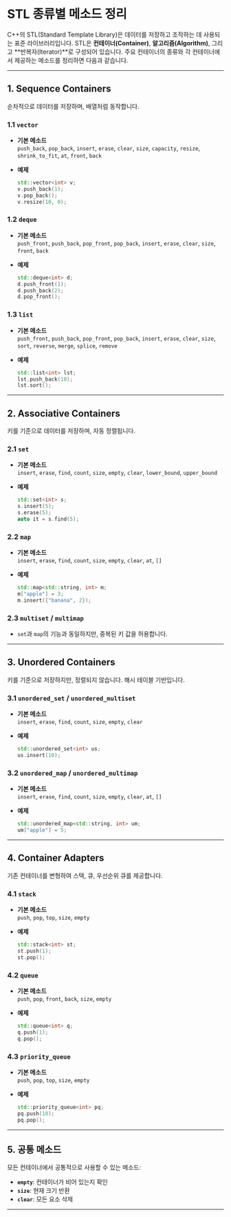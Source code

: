 # STL 종류별 메소드 정리

C++의 STL(Standard Template Library)은 데이터를 저장하고 조작하는 데 사용되는 표준 라이브러리입니다. STL은 **컨테이너(Container)**, **알고리즘(Algorithm)**, 그리고 **반복자(Iterator)**로 구성되어 있습니다. 주요 컨테이너의 종류와 각 컨테이너에서 제공하는 메소드를 정리하면 다음과 같습니다.

---

## 1. Sequence Containers
순차적으로 데이터를 저장하며, 배열처럼 동작합니다.

### **1.1 `vector`**
- **기본 메소드**  
  `push_back`, `pop_back`, `insert`, `erase`, `clear`, `size`, `capacity`, `resize`, `shrink_to_fit`, `at`, `front`, `back`

- **예제**
  ```cpp
  std::vector<int> v;
  v.push_back(1);
  v.pop_back();
  v.resize(10, 0);
  ```

### **1.2 `deque`**
- **기본 메소드**  
  `push_front`, `push_back`, `pop_front`, `pop_back`, `insert`, `erase`, `clear`, `size`, `front`, `back`

- **예제**
  ```cpp
  std::deque<int> d;
  d.push_front(1);
  d.push_back(2);
  d.pop_front();
  ```

### **1.3 `list`**
- **기본 메소드**  
  `push_front`, `push_back`, `pop_front`, `pop_back`, `insert`, `erase`, `clear`, `size`, `sort`, `reverse`, `merge`, `splice`, `remove`

- **예제**
  ```cpp
  std::list<int> lst;
  lst.push_back(10);
  lst.sort();
  ```

---

## 2. Associative Containers
키를 기준으로 데이터를 저장하며, 자동 정렬됩니다.

### **2.1 `set`**
- **기본 메소드**  
  `insert`, `erase`, `find`, `count`, `size`, `empty`, `clear`, `lower_bound`, `upper_bound`

- **예제**
  ```cpp
  std::set<int> s;
  s.insert(5);
  s.erase(5);
  auto it = s.find(5);
  ```

### **2.2 `map`**
- **기본 메소드**  
  `insert`, `erase`, `find`, `count`, `size`, `empty`, `clear`, `at`, `[]`

- **예제**
  ```cpp
  std::map<std::string, int> m;
  m["apple"] = 3;
  m.insert({"banana", 2});
  ```

### **2.3 `multiset` / `multimap`**
- `set`과 `map`의 기능과 동일하지만, 중복된 키 값을 허용합니다.

---

## 3. Unordered Containers
키를 기준으로 저장하지만, 정렬되지 않습니다. 해시 테이블 기반입니다.

### **3.1 `unordered_set` / `unordered_multiset`**
- **기본 메소드**  
  `insert`, `erase`, `find`, `count`, `size`, `empty`, `clear`

- **예제**
  ```cpp
  std::unordered_set<int> us;
  us.insert(10);
  ```

### **3.2 `unordered_map` / `unordered_multimap`**
- **기본 메소드**  
  `insert`, `erase`, `find`, `count`, `size`, `empty`, `clear`, `at`, `[]`

- **예제**
  ```cpp
  std::unordered_map<std::string, int> um;
  um["apple"] = 5;
  ```

---

## 4. Container Adapters
기존 컨테이너를 변형하여 스택, 큐, 우선순위 큐를 제공합니다.

### **4.1 `stack`**
- **기본 메소드**  
  `push`, `pop`, `top`, `size`, `empty`

- **예제**
  ```cpp
  std::stack<int> st;
  st.push(1);
  st.pop();
  ```

### **4.2 `queue`**
- **기본 메소드**  
  `push`, `pop`, `front`, `back`, `size`, `empty`

- **예제**
  ```cpp
  std::queue<int> q;
  q.push(1);
  q.pop();
  ```

### **4.3 `priority_queue`**
- **기본 메소드**  
  `push`, `pop`, `top`, `size`, `empty`

- **예제**
  ```cpp
  std::priority_queue<int> pq;
  pq.push(10);
  pq.pop();
  ```

---

## 5. 공통 메소드
모든 컨테이너에서 공통적으로 사용할 수 있는 메소드:
- **`empty`**: 컨테이너가 비어 있는지 확인
- **`size`**: 현재 크기 반환
- **`clear`**: 모든 요소 삭제

---

